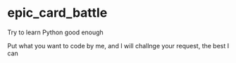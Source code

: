 # epic_card_battle
Try to learn Python good enough

Put what you want to code by me, and I will challnge your request, the best I can
